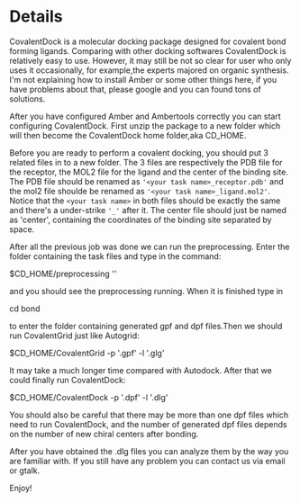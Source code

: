 # Details #

CovalentDock is a molecular docking package designed for covalent bond forming ligands. Comparing with other docking softwares CovalentDock is relatively easy to use. However, it may still be not so clear for user who only uses it occasionally, for example,the experts majored on organic synthesis. I'm not explaining how to install Amber or some other things here, if you have problems about that, please google and you can found tons of solutions.

After you have configured Amber and Ambertools correctly you can start configuring CovalentDock. First unzip the package to a new folder which will then become the CovalentDock home folder,aka CD\_HOME.

Before you are ready to perform a covalent docking, you should put 3 related files in to a new folder. The 3 files are respectively the PDB file for the receptor, the MOL2 file for the ligand and the center of the binding site. The PDB file should be renamed as `'<your task name>_receptor.pdb'` and the mol2 file shoulde be renamed as `'<your task name>_ligand.mol2'`. Notice that the `<your task name>` in both files should be exactly the same and there's a under-strike `'_'` after it. The center file should just be named as 'center', containing the coordinates of the binding site separated by space.

After all the previous job was done we can run the preprocessing. Enter the folder containing the task files and type in the command:

$CD\_HOME/preprocessing '<your task name>'

and you should see the preprocessing running. When it is finished type in

cd bond

to enter the folder containing generated gpf and dpf files.Then we should run CovalentGrid just like Autogrid:

$CD\_HOME/CovalentGrid -p '<your grid parameter file>.gpf' -l '<your grid log file>.glg'

It may take a much longer time compared with Autodock. After that we could finally run CovalentDock:

$CD\_HOME/CovalentDock -p '<your docking parameter file>.dpf' -l '<your docking log file>.dlg'

You should also be careful that there may be more than one dpf files which need to run CovalentDock, and the number of generated dpf files depends on the number of new chiral centers after bonding.

After you have obtained the .dlg files you can analyze them by the way you are familiar with. If you still have any problem you can contact us via email or gtalk.

Enjoy!